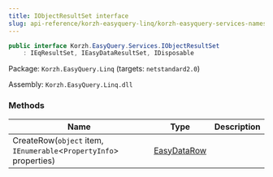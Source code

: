 ```yaml
---
title: IObjectResultSet interface
slug: api-reference/korzh-easyquery-linq/korzh-easyquery-services-namespace/iobjectresultset-interface
---
```


```csharp
public interface Korzh.EasyQuery.Services.IObjectResultSet
    : IEqResultSet, IEasyDataResultSet, IDisposable

```
Package: `Korzh.EasyQuery.Linq` (targets: `netstandard2.0`)

Assembly: `Korzh.EasyQuery.Linq.dll`

### Methods

| Name | Type | Description | 
| --- | --- | --- | 
| CreateRow(`object` item, `IEnumerable`&lt;`PropertyInfo`&gt; properties) | [EasyDataRow](//easyquery/docs/api-reference/easydata-core/easydata-namespace/easydatarow-class) |  |